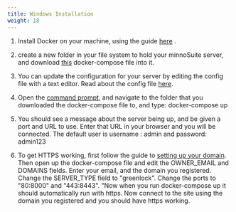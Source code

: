 ```yaml
---
title: Windows Installation
weight: 18
---
```




1.  Install Docker on your machine, using the guide  [here](https://docs.docker.com/docker-for-windows/install/) .

2.  create a new folder in your file system to hold your minnoSuite server, and download [this](./basicinstallation/docker-compose.yml) docker-compose file into it.

3.  You can update the configuration for your server by editing the config file with a text editor.  Read about the config file [here](/minnosuitedashboard/useage/configfile.html).

4.  Open the [command prompt](https://www.makeuseof.com/tag/a-beginners-guide-to-the-windows-command-line/), and navigate to the folder that you downloaded the docker-compose file to, and type: 
docker-compose up

5.  You should see a message about the server being up, and be given a port and URL to use.  Enter that URL in your browser and you will be connected.  The default user is username : admin and password: admin123

6.  To get HTTPS working, first follow the guide to [setting up your domain](./domain.html).  Then open up the docker-compose file and edit the OWNER_EMAIL and DOMAINS fields.  Enter your email, and the domain you registered.  Change the SERVER_TYPE field to "greenlock".  Change the ports to "80:8000" and "443:8443".  "Now when you run docker-compose up it should automatically run with https.  Now connect to the site using the domain you registered and you should have https working.

